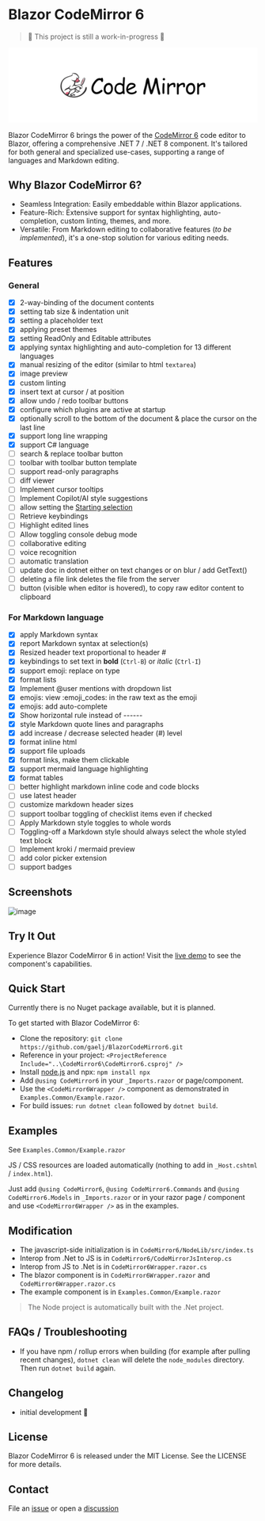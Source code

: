 # Blazor CodeMirror 6

> 🚧 This project is still a work-in-progress 🚧

![codemirror.svg](codemirror.svg)

Blazor CodeMirror 6 brings the power of the [CodeMirror 6](https://codemirror.net/) code editor to Blazor, offering a comprehensive .NET 7 / .NET 8 component. It's tailored for both general and specialized use-cases, supporting a range of languages and Markdown editing.

## Why Blazor CodeMirror 6?

- Seamless Integration: Easily embeddable within Blazor applications.
- Feature-Rich: Extensive support for syntax highlighting, auto-completion, custom linting, themes, and more.
- Versatile: From Markdown editing to collaborative features (*to be implemented*), it's a one-stop solution for various editing needs.

## Features

### General

- [x] 2-way-binding of the document contents
- [x] setting tab size & indentation unit
- [x] setting a placeholder text
- [x] applying preset themes
- [x] setting ReadOnly and Editable attributes
- [x] applying syntax highlighting and auto-completion for 13 different languages
- [x] manual resizing of the editor (similar to html `textarea`)
- [x] image preview
- [x] custom linting
- [x] insert text at cursor / at position
- [x] allow undo / redo toolbar buttons
- [x] configure which plugins are active at startup
- [x] optionally scroll to the bottom of the document & place the cursor on the last line
- [x] support long line wrapping
- [x] support C# language
- [ ] search & replace toolbar button
- [ ] toolbar with toolbar button template
- [ ] support read-only paragraphs
- [ ] diff viewer
- [ ] Implement cursor tooltips
- [ ] Implement Copilot/AI style suggestions
- [ ] allow setting the [Starting selection](https://codemirror.net/docs/ref/#state.EditorStateConfig.selection)
- [ ] Retrieve keybindings
- [ ] Highlight edited lines
- [ ] Allow toggling console debug mode
- [ ] collaborative editing
- [ ] voice recognition
- [ ] automatic translation
- [ ] update doc in dotnet either on text changes or on blur / add GetText()
- [ ] deleting a file link deletes the file from the server
- [ ] button (visible when editor is hovered), to copy raw editor content to clipboard

### For Markdown language

- [x] apply Markdown syntax
- [x] report Markdown syntax at selection(s)
- [x] Resized header text proportional to header #
- [x] keybindings to set text in **bold** (`Ctrl-B`) or *italic* (`Ctrl-I`)
- [x] support emoji: replace on type
- [x] format lists
- [x] Implement @user mentions with dropdown list
- [x] emojis: view :emoji_codes: in the raw text as the emoji
- [x] emojis: add auto-complete
- [x] Show horizontal rule instead of ------
- [x] style Markdown quote lines and paragraphs
- [x] add increase / decrease selected header (#) level
- [x] format inline html
- [x] support file uploads
- [x] format links, make them clickable
- [x] support mermaid language highlighting
- [x] format tables
- [ ] better highlight markdown inline code and code blocks
- [ ] use latest header
- [ ] customize markdown header sizes
- [ ] support toolbar toggling of checklist items even if checked
- [ ] Apply Markdown style toggles to whole words
- [ ] Toggling-off a Markdown style should always select the whole styled text block
- [ ] Implement kroki / mermaid preview
- [ ] add color picker extension
- [ ] support badges

## Screenshots

![image](https://github.com/gaelj/BlazorCodeMirror6/assets/8884632/141f6b9e-82c4-433a-94d9-a02aba6ac336)

## Try It Out

Experience Blazor CodeMirror 6 in action! Visit the [live demo](https://gaelj.github.io/BlazorCodeMirror6/) to see the component's capabilities.

## Quick Start

Currently there is no Nuget package available, but it is planned.

To get started with Blazor CodeMirror 6:

- Clone the repository: `git clone https://github.com/gaelj/BlazorCodeMirror6.git`
- Reference in your project: `<ProjectReference Include="..\CodeMirror6\CodeMirror6.csproj" />`
- Install [node.js](https://nodejs.org/) and npx: `npm install npx`
- Add `@using CodeMirror6` in your `_Imports.razor` or page/component.
- Use the `<CodeMirror6Wrapper />` component as demonstrated in `Examples.Common/Example.razor`.
- For build issues: `run dotnet clean` followed by `dotnet build`.

## Examples

See `Examples.Common/Example.razor`

JS / CSS resources are loaded automatically (nothing to add in `_Host.cshtml` / `index.html`).

Just add `@using CodeMirror6`, `@using CodeMirror6.Commands` and `@using CodeMirror6.Models` in `_Imports.razor` or in your razor page / component and use `<CodeMirror6Wrapper />` as in the examples.

## Modification

- The javascript-side initialization is in `CodeMirror6/NodeLib/src/index.ts`
- Interop from .Net to JS is in `CodeMirror6/CodeMirrorJsInterop.cs`
- Interop from JS to .Net is in `CodeMirror6Wrapper.razor.cs`
- The blazor component is in `CodeMirror6Wrapper.razor` and `CodeMirror6Wrapper.razor.cs`
- The example component is in `Examples.Common/Example.razor`

> The Node project is automatically built with the .Net project.

## FAQs / Troubleshooting

- If you have npm / rollup errors when building (for example after pulling recent changes), `dotnet clean` will delete the `node_modules` directory. Then run `dotnet build` again.

## Changelog

- initial development 🚧

## License

Blazor CodeMirror 6 is released under the MIT License. See the LICENSE for more details.

## Contact

File an [issue](https://github.com/gaelj/BlazorCodeMirror6/issues) or open a [discussion](https://github.com/gaelj/BlazorCodeMirror6/discussions)
